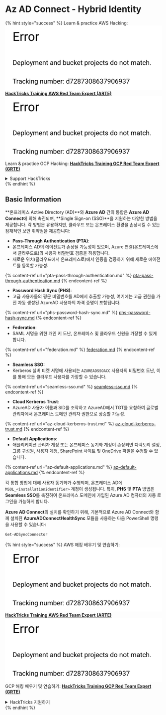 # Az AD Connect - Hybrid Identity

{% hint style="success" %}
Learn & practice AWS Hacking:<img src="../../../../.gitbook/assets/image (1) (1).png" alt="" data-size="line">[**HackTricks Training AWS Red Team Expert (ARTE)**](https://training.hacktricks.xyz/courses/arte)<img src="../../../../.gitbook/assets/image (1) (1).png" alt="" data-size="line">\
Learn & practice GCP Hacking: <img src="../../../../.gitbook/assets/image (2).png" alt="" data-size="line">[**HackTricks Training GCP Red Team Expert (GRTE)**<img src="../../../../.gitbook/assets/image (2).png" alt="" data-size="line">](https://training.hacktricks.xyz/courses/grte)

<details>

<summary>Support HackTricks</summary>

* Check the [**subscription plans**](https://github.com/sponsors/carlospolop)!
* **Join the** 💬 [**Discord group**](https://discord.gg/hRep4RUj7f) or the [**telegram group**](https://t.me/peass) or **follow** us on **Twitter** 🐦 [**@hacktricks\_live**](https://twitter.com/hacktricks\_live)**.**
* **Share hacking tricks by submitting PRs to the** [**HackTricks**](https://github.com/carlospolop/hacktricks) and [**HackTricks Cloud**](https://github.com/carlospolop/hacktricks-cloud) github repos.

</details>
{% endhint %}

## Basic Information

**온프레미스 Active Directory (AD)**와 **Azure AD** 간의 통합은 **Azure AD Connect**에 의해 촉진되며, **Single Sign-on (SSO)**을 지원하는 다양한 방법을 제공합니다. 각 방법은 유용하지만, 클라우드 또는 온프레미스 환경을 손상시킬 수 있는 잠재적인 보안 취약점을 제공합니다:

* **Pass-Through Authentication (PTA)**:
* 온프레미스 AD의 에이전트가 손상될 가능성이 있으며, Azure 연결(온프레미스에서 클라우드로)의 사용자 비밀번호 검증을 허용합니다.
* 새로운 위치(클라우드에서 온프레미스로)에서 인증을 검증하기 위해 새로운 에이전트를 등록할 가능성.

{% content-ref url="pta-pass-through-authentication.md" %}
[pta-pass-through-authentication.md](pta-pass-through-authentication.md)
{% endcontent-ref %}

* **Password Hash Sync (PHS)**:
* 고급 사용자들의 평문 비밀번호를 AD에서 추출할 가능성, 여기에는 고급 권한을 가진 자동 생성된 AzureAD 사용자의 자격 증명이 포함됩니다.

{% content-ref url="phs-password-hash-sync.md" %}
[phs-password-hash-sync.md](phs-password-hash-sync.md)
{% endcontent-ref %}

* **Federation**:
* SAML 서명을 위한 개인 키 도난, 온프레미스 및 클라우드 신원을 가장할 수 있게 합니다.

{% content-ref url="federation.md" %}
[federation.md](federation.md)
{% endcontent-ref %}

* **Seamless SSO:**
* Kerberos 실버 티켓 서명에 사용되는 `AZUREADSSOACC` 사용자의 비밀번호 도난, 이를 통해 모든 클라우드 사용자를 가장할 수 있습니다.

{% content-ref url="seamless-sso.md" %}
[seamless-sso.md](seamless-sso.md)
{% endcontent-ref %}

* **Cloud Kerberos Trust**:
* AzureAD 사용자 이름과 SID를 조작하고 AzureAD에서 TGT를 요청하여 글로벌 관리자에서 온프레미스 도메인 관리자 권한으로 상승할 가능성.

{% content-ref url="az-cloud-kerberos-trust.md" %}
[az-cloud-kerberos-trust.md](az-cloud-kerberos-trust.md)
{% endcontent-ref %}

* **Default Applications**:
* 애플리케이션 관리자 계정 또는 온프레미스 동기화 계정이 손상되면 디렉토리 설정, 그룹 구성원, 사용자 계정, SharePoint 사이트 및 OneDrive 파일을 수정할 수 있습니다.

{% content-ref url="az-default-applications.md" %}
[az-default-applications.md](az-default-applications.md)
{% endcontent-ref %}

각 통합 방법에 대해 사용자 동기화가 수행되며, 온프레미스 AD에 `MSOL_<installationidentifier>` 계정이 생성됩니다. 특히, **PHS** 및 **PTA** 방법은 **Seamless SSO**를 촉진하여 온프레미스 도메인에 가입된 Azure AD 컴퓨터의 자동 로그인을 가능하게 합니다.

**Azure AD Connect**의 설치를 확인하기 위해, 기본적으로 Azure AD Connect와 함께 설치된 **AzureADConnectHealthSync** 모듈을 사용하는 다음 PowerShell 명령을 사용할 수 있습니다:
```powershell
Get-ADSyncConnector
```
{% hint style="success" %}
AWS 해킹 배우기 및 연습하기:<img src="../../../../.gitbook/assets/image (1) (1).png" alt="" data-size="line">[**HackTricks Training AWS Red Team Expert (ARTE)**](https://training.hacktricks.xyz/courses/arte)<img src="../../../../.gitbook/assets/image (1) (1).png" alt="" data-size="line">\
GCP 해킹 배우기 및 연습하기: <img src="../../../../.gitbook/assets/image (2).png" alt="" data-size="line">[**HackTricks Training GCP Red Team Expert (GRTE)**<img src="../../../../.gitbook/assets/image (2).png" alt="" data-size="line">](https://training.hacktricks.xyz/courses/grte)

<details>

<summary>HackTricks 지원하기</summary>

* [**구독 계획**](https://github.com/sponsors/carlospolop) 확인하기!
* **💬 [**디스코드 그룹**](https://discord.gg/hRep4RUj7f) 또는 [**텔레그램 그룹**](https://t.me/peass)에 참여하거나 **트위터** 🐦 [**@hacktricks\_live**](https://twitter.com/hacktricks\_live)**를 팔로우하세요.**
* **[**HackTricks**](https://github.com/carlospolop/hacktricks) 및 [**HackTricks Cloud**](https://github.com/carlospolop/hacktricks-cloud) 깃허브 리포지토리에 PR을 제출하여 해킹 트릭을 공유하세요.**

</details>
{% endhint %}
